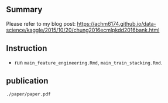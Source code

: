 ## Summary
Please refer to my blog post:
https://achm6174.github.io/data-science/kaggle/2015/10/20/chung2016ecmlpkdd2016bank.html

## Instruction
* run `main_feature_engineering.Rmd`, `main_train_stacking.Rmd`.

## publication
`./paper/paper.pdf`
